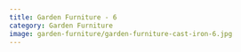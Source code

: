 ```yaml
---
title: Garden Furniture - 6
category: Garden Furniture
image: garden-furniture/garden-furniture-cast-iron-6.jpg
---
```

